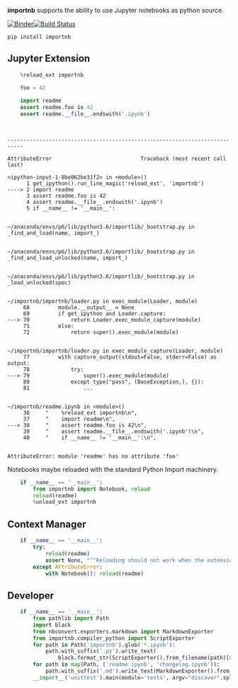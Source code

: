 
__importnb__ supports the ability to use Jupyter notebooks as python source.

[![Binder](https://mybinder.org/badge.svg)](https://mybinder.org/v2/gh/deathbeds/importnb/master?urlpath=lab/tree/readme.ipynb)[![Build Status](https://travis-ci.org/deathbeds/importnb.svg?branch=master)](https://travis-ci.org/deathbeds/importnb)

    pip install importnb

## Jupyter Extension


```python
    %reload_ext importnb
```


```python
    foo = 42
    
    import readme
    assert readme.foo is 42
    assert readme.__file__.endswith('.ipynb')
        
        
```


    ---------------------------------------------------------------------------

    AttributeError                            Traceback (most recent call last)

    <ipython-input-1-8be062be31f2> in <module>()
          1 get_ipython().run_line_magic('reload_ext', 'importnb')
    ----> 2 import readme
          3 assert readme.foo is 42
          4 assert readme.__file__.endswith('.ipynb')
          5 if __name__ != '__main__':


    ~/anaconda/envs/p6/lib/python3.6/importlib/_bootstrap.py in _find_and_load(name, import_)


    ~/anaconda/envs/p6/lib/python3.6/importlib/_bootstrap.py in _find_and_load_unlocked(name, import_)


    ~/anaconda/envs/p6/lib/python3.6/importlib/_bootstrap.py in _load_unlocked(spec)


    ~/importnb/importnb/loader.py in exec_module(Loader, module)
         68         module.__output__ = None
         69         if get_ipython and Loader.capture:
    ---> 70             return Loader.exec_module_capture(module)
         71         else:
         72             return super().exec_module(module)


    ~/importnb/importnb/loader.py in exec_module_capture(Loader, module)
         77         with capture_output(stdout=False, stderr=False) as output:
         78             try:
    ---> 79                 super().exec_module(module)
         80             except type("pass", (BaseException,), {}):
         81                 ...


    ~/importnb/readme.ipynb in <module>()
         36     "    %reload_ext importnb\n",
         37     "    import readme\n",
    ---> 38     "    assert readme.foo is 42\n",
         39     "    assert readme.__file__.endswith('.ipynb')\n",
         40     "    if __name__ != '__main__':\n",


    AttributeError: module 'readme' has no attribute 'foo'


Notebooks maybe reloaded with the standard Python Import machinery.


```python
    if __name__ == '__main__':
        from importnb import Notebook, reload
        reload(readme)
        %unload_ext importnb
```

## Context Manager


```python
    if __name__ == '__main__':
        try:  
            reload(readme)
            assert None, """Reloading should not work when the extension is unloaded"""
        except AttributeError: 
            with Notebook(): reload(readme)
```

## Developer


```python
    if __name__ == '__main__':
        from pathlib import Path
        import black
        from nbconvert.exporters.markdown import MarkdownExporter
        from importnb.compiler_python import ScriptExporter
        for path in Path('importnb').glob('*.ipynb'):
            path.with_suffix('.py').write_text(
                black.format_str(ScriptExporter().from_filename(path)[0], 100))
        for path in map(Path, ('readme.ipynb', 'changelog.ipynb')):
            path.with_suffix('.md').write_text(MarkdownExporter().from_filename(path)[0])
        __import__('unittest').main(module='tests', argv="discover".split(), exit=False)
```
